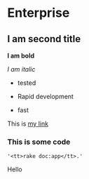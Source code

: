 
Enterprise
==========

I am second title
-----------------

**I am bold** 

*I am italic*
>
+ tested
* Rapid development
- fast

This is [my link](http://www.dodo.ie)

### This is some code

`'<tt>rake doc:app</tt>.'`
>
<p>Hello</p>
